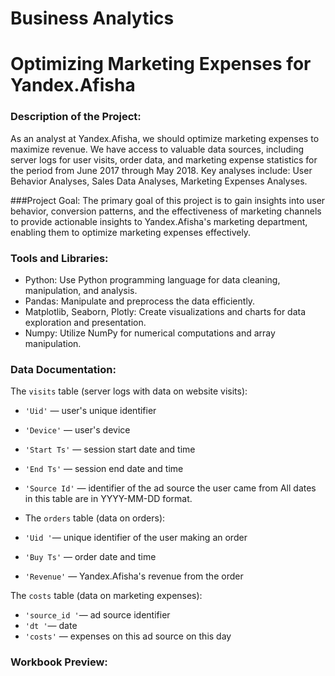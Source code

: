 # Business Analytics

# Optimizing Marketing Expenses for Yandex.Afisha


### Description of the Project:
As an analyst at Yandex.Afisha, we should optimize marketing expenses to maximize revenue. We have access to valuable data sources, including server logs for user visits, order data, and marketing expense statistics for the period from June 2017 through May 2018. Key analyses include:  User Behavior Analyses, Sales Data Analyses, Marketing Expenses Analyses.

###Project Goal:
The primary goal of this project is to gain insights into user behavior, conversion patterns, and the effectiveness of marketing channels to provide actionable insights to Yandex.Afisha's marketing department, enabling them to optimize marketing expenses effectively. 

### Tools and Libraries:
-	Python: Use Python programming language for data cleaning, manipulation, and analysis.
-	Pandas: Manipulate and preprocess the data efficiently.
-	Matplotlib, Seaborn, Plotly: Create visualizations and charts for data exploration and presentation.
-   Numpy: Utilize NumPy for numerical computations and array manipulation.

### Data Documentation:

The `visits` table (server logs with data on website visits):
- `'Uid'` — user's unique identifier
- `'Device'` — user's device
- `'Start Ts'` — session start date and time
- `'End Ts'` — session end date and time
- `'Source Id'` — identifier of the ad source the user came from
All dates in this table are in YYYY-MM-DD format.

- The `orders` table (data on orders):
- `'Uid '`— unique identifier of the user making an order
- `'Buy Ts'` — order date and time
- `'Revenue'` — Yandex.Afisha's revenue from the order

The `costs` table (data on marketing expenses):
- `'source_id '`— ad source identifier
- `'dt '`— date
- `'costs'` — expenses on this ad source on this day

### Workbook Preview: